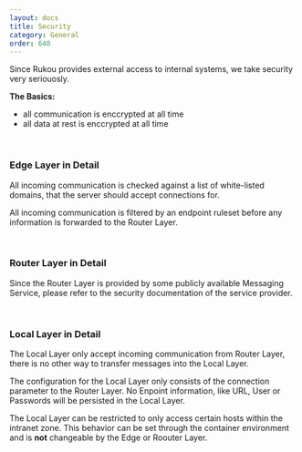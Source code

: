 ```yaml
---
layout: docs
title: Security
category: General
order: 640
---
```


Since Rukou provides external access to internal systems, we take security very seriouosly.

**The Basics:**

* all communication is enccrypted at all time
* all data at rest is enccrypted at all time

<br>

### Edge Layer in Detail

All incoming communication is checked against a list of white-listed domains, that the server should accept connections for.

All incoming communication is filtered by an endpoint ruleset before any information is forwarded to the Router Layer.

<br>

### Router Layer in Detail

Since the Router Layer is provided by some publicly available Messaging Service, please refer to the security documentation of the service provider.

<br>

### Local Layer in Detail

The Local Layer only accept incoming communication from Router Layer, there is no other way to transfer messages into the Local Layer.

The configuration for the Local Layer only consists of the connection parameter to the Router Layer. No Enpoint information, like URL, User or Passwords will be persisted in the Local Layer.

The Local Layer can be restricted to only access certain hosts within the intranet zone. This behavior can be set through the container environment and is **not** changeable by the Edge or Roouter Layer.